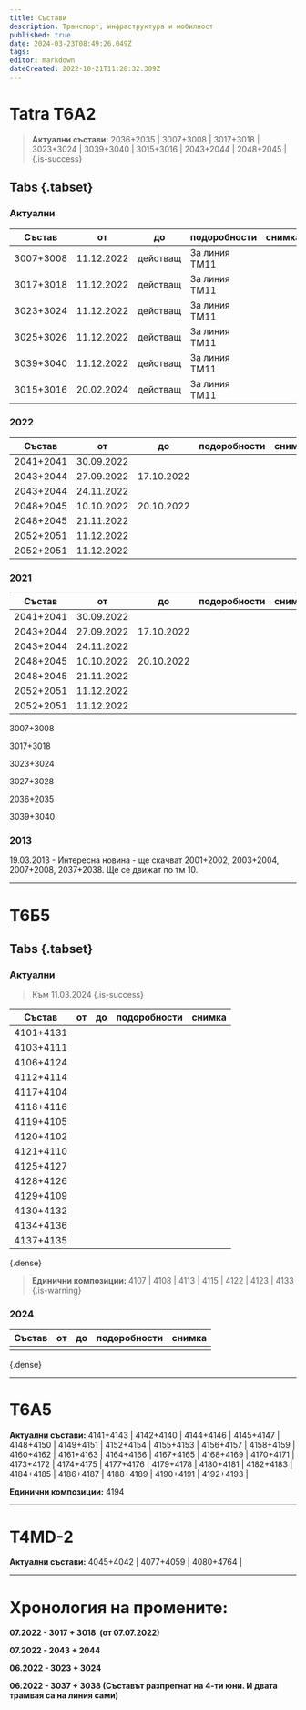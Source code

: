 ```yaml
---
title: Състави
description: Транспорт, инфраструктура и мобилност
published: true
date: 2024-03-23T08:49:26.049Z
tags: 
editor: markdown
dateCreated: 2022-10-21T11:28:32.309Z
---
```


# Tatra T6А2

> **Актуални състави:** 2036+2035 | 3007+3008 | 3017+3018 | 3023+3024  | 3039+3040 | 3015+3016 | 2043+2044 | 2048+2045 |
{.is-success}

## Tabs {.tabset}

### Актуални

|  Състав   | от         | до           | подоробности  | снимка |
|    ---    | ---        |     ---      |     ---       |   ---  |
| 3007+3008 | 11.12.2022 |   действащ   | За линия ТМ11 |        |
| 3017+3018 | 11.12.2022 |   действащ   | За линия ТМ11 |        |
| 3023+3024 | 11.12.2022 |   действащ   | За линия ТМ11 |        |
| 3025+3026 | 11.12.2022 |   действащ   | За линия ТМ11 |        |
| 3039+3040 | 11.12.2022 |   действащ   | За линия ТМ11 |        |
| 3015+3016 | 20.02.2024 |   действащ   | За линия ТМ11 |        |


### 2022

|   Състав  | от  | до   | подоробности | снимка |
|    ---    | --- | ---  |     ---      |   ---  |
| 2041+2041 | 30.09.2022 |              |        |
| 2043+2044 | 27.09.2022 |  17.10.2022  |        |
| 2043+2044 | 24.11.2022 |              |        |
| 2048+2045 | 10.10.2022 |  20.10.2022  |        |
| 2048+2045 | 21.11.2022 |              |        |
| 2052+2051 | 11.12.2022 |              |        |
| 2052+2051 | 11.12.2022 |              |        |

### 2021
  
|   Състав  | от  | до   | подоробности | снимка |
|    ---    | --- | ---  |     ---      |   ---  |
| 2041+2041 | 30.09.2022 |              |        |
| 2043+2044 | 27.09.2022 |  17.10.2022  |        |
| 2043+2044 | 24.11.2022 |              |        |
| 2048+2045 | 10.10.2022 |  20.10.2022  |        |
| 2048+2045 | 21.11.2022 |              |        |
| 2052+2051 | 11.12.2022 |              |        |
| 2052+2051 | 11.12.2022 |              |        |

3007+3008

3017+3018

3023+3024

3027+3028

2036+2035

3039+3040

### 2013
19.03.2013 - Интересна новина - ще скачват 2001+2002, 2003+2004, 2007+2008, 2037+2038. Ще се движат по тм 10.

---

# **Т6Б5**

## Tabs {.tabset}

### Актуални
> Към 11.03.2024
{.is-success}


| Състав | от | до | подоробности | снимка |
|:---:|:---:|:---:|:---:|:---:|
| 4101+4131 |  |  |  |  |
| 4103+4111 |  |  |  |  |
| 4106+4124 |  |  |  |  |
| 4112+4114 |  |  |  |  |
| 4117+4104 |  |  |  |  |
| 4118+4116 |  |  |  |  |
| 4119+4105 |  |  |  |  |
| 4120+4102 |  |  |  |  |
| 4121+4110 |  |  |  |  |
| 4125+4127 |  |  |  |  |
| 4128+4126 |  |  |  |  |
| 4129+4109 |  |  |  |  |
| 4130+4132 |  |  |  |  |
| 4134+4136 |  |  |  |  |
| 4137+4135 |  |  |  |  |
{.dense}


> **Единични композиции:** 4107 | 4108 | 4113 | 4115 | 4122 | 4123 | 4133
{.is-warning}



### 2024

| Състав | от | до | подоробности | снимка |
|:---:|:---:|:---:|:---:|:---:|
|   |  |  |  |  |
{.dense}


---

# **T6A5**

**Актуални състави:** 4141+4143 | 4142+4140 | 4144+4146 | 4145+4147 | 4148+4150 | 4149+4151 | 4152+4154 | 4155+4153 | 4156+4157 | 4158+4159 | 4160+4162 | 4161+4163 | 4164+4166 | 4167+4165 | 4168+4169 | 4170+4171 | 4173+4172 | 4174+4175 | 4177+4176 | 4179+4178 | 4180+4181 | 4182+4183 | 4184+4185 | 4186+4187 | 4188+4189 | 4190+4191 | 4192+4193 |

**Единични композиции:** 4194

---

# **T4MD-2**

**Актуални състави:** 4045+4042 | 4077+4059 | 4080+4764 | 

---

# **Хронология на промените:**

**07.2022 - 3017 + 3018  (от 07.07.2022)**

**07.2022 - 2043 + 2044**

**06.2022 - 3023 + 3024**

**06.2022 - 3037 + 3038 (Съставът разпрегнат на 4-ти юни. И двата трамвая са на линия сами)**